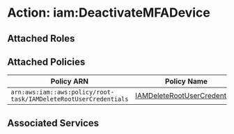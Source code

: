 # Action: iam:DeactivateMFADevice

## Attached Roles

## Attached Policies

| Policy ARN | Policy Name |
|------------|-------------|
| `arn:aws:iam::aws:policy/root-task/IAMDeleteRootUserCredentials` | [IAMDeleteRootUserCredentials](../policies.md#iamdeleterootusercredentials) |

## Associated Services

